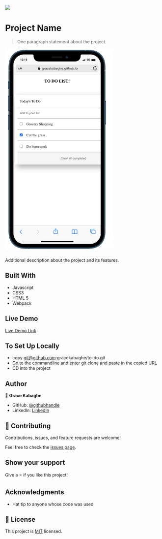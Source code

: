 ![](https://img.shields.io/badge/Microverse-blueviolet)

# Project Name

> One paragraph statement about the project.

![screenshot](./todo-list.png)

Additional description about the project and its features.

## Built With

- Javascript
- CSS3
- HTML 5
- Webpack

## Live Demo

[Live Demo Link](https://gracekabaghe.github.io/to-do/)


## To Set Up Locally

-  copy git@github.com:gracekabaghe/to-do.git
- Go to the commandline and enter git clone and paste in the copied URL
- CD into the project

## Author

👤 **Grace Kabaghe**

- GitHub: [@githubhandle](https://github.com/gracekabaghe)
- LinkedIn: [LinkedIn](https://linkedin.com/in/grace-kabaghe)

## 🤝 Contributing

Contributions, issues, and feature requests are welcome!

Feel free to check the [issues page](../../issues/).

## Show your support

Give a ⭐️ if you like this project!

## Acknowledgments

- Hat tip to anyone whose code was used

## 📝 License

This project is [MIT](./MIT.md) licensed.